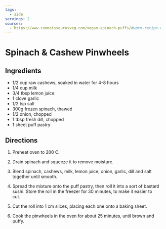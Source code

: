 ```yaml
---
tags:
  - side
servings: 2
sources:
  - https://www.connoisseurusveg.com/vegan-spinach-puffs/#wprm-recipe-container-14308
---
```


# Spinach & Cashew Pinwheels

## Ingredients

- 1/2 cup raw cashews, soaked in water for 4-8 hours
- 1/4 cup milk
- 3/4 tbsp lemon juice
- 1 clove garlic
- 1/2 tsp salt
- 300g frozen spinach, thawed
- 1/2 onion, chopped
- 1 tbsp fresh dill, chopped
- 1 sheet puff pastry

## Directions

1. Preheat oven to 200 C.

2. Drain spinach and squeeze it to remove moisture.

3. Blend spinach, cashews, milk, lemon juice, onion, garlic, dill and salt together until smooth.

4. Spread the mixture onto the puff pastry, then roll it into a sort of bastard sushi. Store the roll in the freezer for 30 minutes, to make it easier to cut.

5. Cut the roll into 1 cm slices, placing each one onto a baking sheet.

6. Cook the pinwheels in the oven for about 25 minutes, until brown and puffy.
